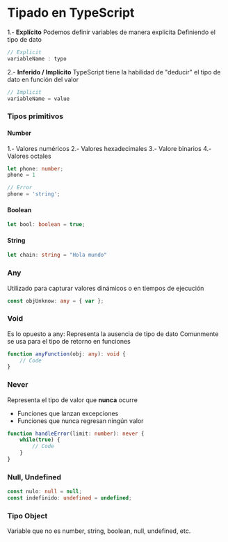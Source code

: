 # Tipado en TypeScript

1.- **Explícito** Podemos definir variables de manera explicita
Definiendo el tipo de dato

``` ts
// Explicit
variableName : typo
```

2.- **Inferido / Implícito** TypeScript tiene la habilidad de "deducir" el tipo de dato en función del valor

``` ts
// Implicit
variableName = value
```

### Tipos primitivos

#### Number
1.- Valores numéricos
2.- Valores hexadecimales
3.- Valore binarios
4.- Valores octales

```ts
let phone: number;
phone = 1

// Error
phone = 'string';
```

#### Boolean

```ts
let bool: boolean = true;
```

#### String

```ts
let chain: string = "Hola mundo"
```

### Any
Utilizado para capturar valores dinámicos o en tiempos de ejecución
``` ts
const objUnknow: any = { var };
```

### Void
Es lo opuesto a any: Representa la ausencia de tipo de dato
Comunmente se usa para el tipo de retorno en funciones
``` ts
function anyFunction(obj: any): void {
    // Code
}
```

### Never
Representa el tipo de valor que **nunca** ocurre
- Funciones que lanzan excepciones
- Funciones que nunca regresan ningún valor

``` ts
function handleError(limit: number): never {
    while(true) {
        // Code
    }
}
```

### Null, Undefined

``` ts
const nulo: null = null;
const indefinido: undefined = undefined;
```

### Tipo Object
Variable que no es number, string, boolean, null, undefined, etc.

